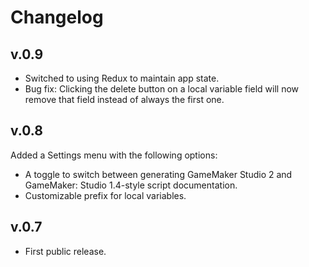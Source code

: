 # Changelog

## v.0.9

* Switched to using Redux to maintain app state.
* Bug fix: Clicking the delete button on a local variable field will now remove that field instead of always the first one.

## v.0.8

Added a Settings menu with the following options:

* A toggle to switch between generating GameMaker Studio 2 and GameMaker: Studio 1.4-style script documentation.
* Customizable prefix for local variables.

## v.0.7

* First public release.
